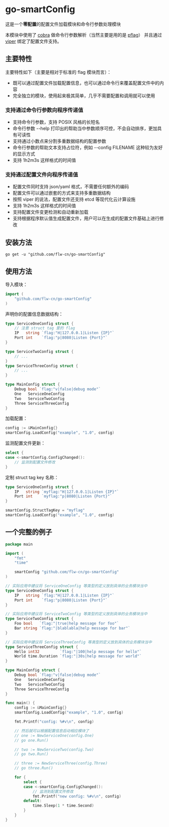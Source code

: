 # go-smartConfig

这是一个**零配置**的配置文件加载模块和命令行参数处理模块

本模块中使用了 [cobra][] 做命令行参数解析（当然主要是用的是 [pflag][]）
并且通过 [viper][] 绑定了配置文件支持。

## 主要特性

主要特性如下（主要是相对于标准的 flag 模块而言）：

* 既可以通过配置文件加载配置信息，也可以通过命令行来覆盖配置文件中的内容
* 完全独立的模块，使用起来极其简单，几乎不需要配置和调用就可以使用

### 支持通过命令行参数向程序传递值

* 支持命令行参数，支持 POSIX 风格的长短名
* 命令行参数 --help 打印出的帮助当中参数顺序可控，不会自动排序，更加具有可读性
* 支持通过小数点来分割多重数据结构的配置参数
* 命令行参数的帮助文本支持占位符，例如 --config FILENAME 这种较为友好的显示方式
* 支持 1h2m3s 这样格式的时间值

### 支持通过配置文件向程序传递值

* 配置文件同时支持 json/yaml 格式，不需要任何额外的编码
* 配置文件可以通过嵌套的方式来支持多重数据结构
* 按照 viper 的说法，配置文件还支持 etcd 等现代化云计算设施
* 支持 1h2m3s 这样格式的时间值
* 支持配置文件变更检测和自动重新加载
* 支持根据程序默认值生成配置文件，用户可以在生成的配置文件基础上进行修改

## 安装方法

```shell
go get -u "github.com/flw-cn/go-smartConfig"
```

## 使用方法

导入模块：

```go
import (
    "github.com/flw-cn/go-smartConfig"
)
```

声明你的配置信息数据结构：

```go
type ServiceOneConfig struct {
    // 注意 struct tag 里的 flag
    IP   string `flag:"H|127.0.0.1|Listen {IP}"`
    Port int    `flag:"p|8080|Listen {Port}"`
}

type ServiceTwoConfig struct {
    // ...
}
type ServiceThreeConfig struct {
    // ...
}

type MainConfig struct {
    Debug bool `flag:"v|false|debug mode"`
    One   ServiceOneConfig
    Two   ServiceTwoConfig
    Three ServiceThreeConfig
}
```

加载配置：

```go
config := &MainConfig{}
smartConfig.LoadConfig("example", "1.0", config)
```

监测配置文件更新：

```go
select {
case <-smartConfig.ConfigChanged():
    // 监测到配置文件修改
}

```

定制 struct tag key 名称：

```go
type ServiceOneConfig struct {
    IP   string `myflag:"H|127.0.0.1|Listen {IP}"`
    Port int    `myflag:"p|8080|Listen {Port}"`
}

smartConfig.StructTagKey = "myflag"
smartConfig.LoadConfig("example", "1.0", config)
```

## 一个完整的例子

```go
package main

import (
    "fmt"
    "time"

    smartConfig "github.com/flw-cn/go-smartConfig"
)

// 实际应用中建议将 ServiceOneConfig 等类型的定义放到具体的业务模块当中
type ServiceOneConfig struct {
    IP   string `flag:"H|127.0.0.1|Listen {IP}"`
    Port int    `flag:"p|8080|Listen {Port}"`
}

// 实际应用中建议将 ServiceTwoConfig 等类型的定义放到具体的业务模块当中
type ServiceTwoConfig struct {
    Foo bool   `flag:"|true|help message for foo"`
    Bar string `flag:"|blablabla|help message for bar"`
}

// 实际应用中建议将 ServiceThreeConfig 等类型的定义放到具体的业务模块当中
type ServiceThreeConfig struct {
    Hello int32         `flag:"|100|help message for hello"`
    World time.Duration `flag:"|30s|help message for world"`
}

type MainConfig struct {
    Debug bool `flag:"v|false|debug mode"`
    One   ServiceOneConfig
    Two   ServiceTwoConfig
    Three ServiceThreeConfig
}

func main() {
    config := &MainConfig{}
    smartConfig.LoadConfig("example", "1.0", config)

    fmt.Printf("config: %#v\n", config)

    // 然后就可以根据配置信息启动相应模块了
    // one := NewServiceOne(config.One)
    // go one.Run()

    // two := NewServiceTwo(config.Two)
    // go two.Run()

    // three := NewServiceThree(config.Three)
    // go three.Run()

    for {
        select {
        case <-smartConfig.ConfigChanged():
            // 监测到配置文件修改
            fmt.Printf("new config: %#v\n", config)
        default:
            time.Sleep(1 * time.Second)
        }
    }
}
```

[cobra]: https://github.com/spf13/cobra
[pflag]: https://github.com/spf13/pflag
[viper]: https://github.com/spf13/viper
